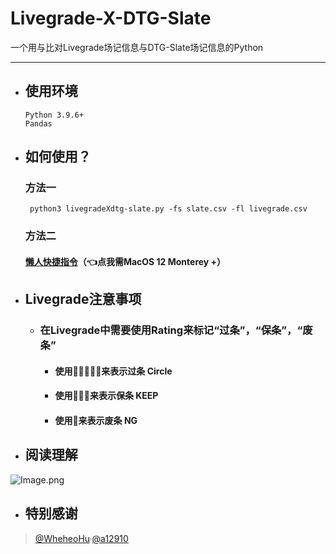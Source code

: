# Livegrade-X-DTG-Slate

一个用与比对Livegrade场记信息与DTG-Slate场记信息的Python

---

- ## 使用环境

      Python 3.9.6+
      Pandas

- ## 如何使用？
     ### 方法一

       python3 livegradeXdtg-slate.py -fs slate.csv -fl livegrade.csv

    ### 方法二
    #### [懒人快捷指令](https://www.icloud.com/shortcuts/9efbba52180a42ec971afc7519c2946d)（👈点我需MacOS 12 Monterey +）
         

- ## Livegrade注意事项
   - ### 在Livegrade中需要使用Rating来标记“过条”，“保条”，“废条”
      - #### 使用🌟🌟🌟🌟🌟来表示过条 Circle
      - #### 使用🌟🌟🌟来表示保条 KEEP
      - #### 使用🌟来表示废条 NG

- ## 阅读理解

![Image.png](https://res.craft.do/user/full/69e79654-3209-1fb2-a0b1-6e6353d11c7f/doc/F754BB7C-893F-4F4F-A544-2B31F659DD86/FC20AE30-06F7-45DD-8D89-60AE7284EF0E_2/vxRPf1pbP0zpsa82vPrvBDDNqwpZT3Hkxe39xwTTDfAz/Image.png)

- ## 特别感谢
> [@WheheoHu](https://github.com/WheheoHu)·[@a12910](https://github.com/a12910)